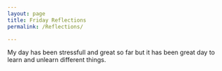 ```yaml
---
layout: page
title: Friday Reflections
permalink: /Reflections/

---
```


My day has been stressfull and great so far but it has been great day to learn and unlearn different things.